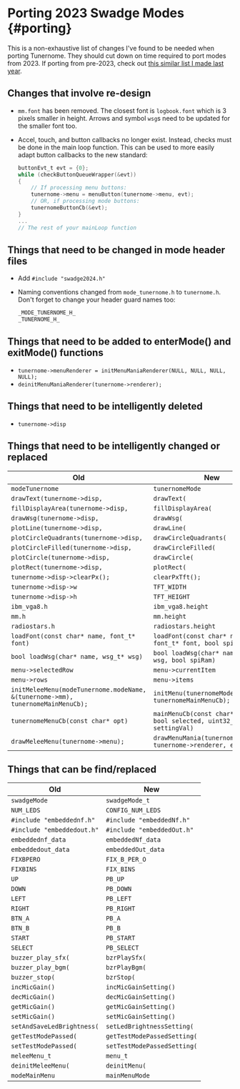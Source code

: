 # Porting 2023 Swadge Modes {#porting}

This is a non-exhaustive list of changes I've found to be needed when porting Tunernome. They should cut down on time required to port modes from 2023. If porting from pre-2023, check out [this similar list I made last year](https://github.com/AEFeinstein/Super-2023-Swadge-FW/issues/31#issuecomment-1221395802).

## Changes that involve re-design

- `mm.font` has been removed. The closest font is `logbook.font` which is 3 pixels smaller in height. Arrows and symbol `wsg`s need to be updated for the smaller font too.
- Accel, touch, and button callbacks no longer exist. Instead, checks must be done in the main loop function. This can be used to more easily adapt button callbacks to the new standard:

    ```c
    buttonEvt_t evt = {0};
    while (checkButtonQueueWrapper(&evt))
    {
        // If processing menu buttons:
        tunernome->menu = menuButton(tunernome->menu, evt);
        // OR, if processing mode buttons:
        tunernomeButtonCb(&evt);
    }
    ...
    // The rest of your mainLoop function
    ```

## Things that need to be changed in mode header files

- Add `#include "swadge2024.h"`
- Naming conventions changed from `mode_tunernome.h` to `tunernome.h`. Don't forget to change your header guard names too:

    ```c
    _MODE_TUNERNOME_H_
    _TUNERNOME_H_
    ```

## Things that need to be added to enterMode() and exitMode() functions

- `tunernome->menuRenderer = initMenuManiaRenderer(NULL, NULL, NULL, NULL);`
- `deinitMenuManiaRenderer(tunernome->renderer);`

## Things that need to be intelligently deleted

- `tunernome->disp`

## Things that need to be intelligently changed or replaced

| Old                                                                             | New                                                                 |
|---------------------------------------------------------------------------------|---------------------------------------------------------------------|
| `modeTunernome`                                                                 | `tunernomeMode`                                                     |
| `drawText(tunernome->disp, `                                                    | `drawText(`                                                         |
| `fillDisplayArea(tunernome->disp, `                                             | `fillDisplayArea(`                                                  |
| `drawWsg(tunernome->disp, `                                                     | `drawWsg(`                                                          |
| `plotLine(tunernome->disp, `                                                    | `drawLine(`                                                         |
| `plotCircleQuadrants(tunernome->disp, `                                         | `drawCircleQuadrants(`                                              |
| `plotCircleFilled(tunernome->disp, `                                            | `drawCircleFilled(`                                                 |
| `plotCircle(tunernome->disp, `                                                  | `drawCircle(`                                                       |
| `plotRect(tunernome->disp, `                                                    | `plotRect(`                                                         |
| `tunernome->disp->clearPx();`                                                   | `clearPxTft();`                                                     |
| `tunernome->disp->w`                                                            | `TFT_WIDTH`                                                         |
| `tunernome->disp->h`                                                            | `TFT_HEIGHT`                                                        |
| `ibm_vga8.h`                                                                    | `ibm_vga8.height`                                                   |
| `mm.h`                                                                          | `mm.height`                                                         |
| `radiostars.h`                                                                  | `radiostars.height`                                                 |
| `loadFont(const char* name, font_t* font)`                                      | `loadFont(const char* name, font_t* font, bool spiRam)`             |
| `bool loadWsg(char* name, wsg_t* wsg)`                                          | `bool loadWsg(char* name, wsg_t* wsg, bool spiRam)`                 |
| `menu->selectedRow`                                                             | `menu->currentItem`                                                 |
| `menu->rows`                                                                    | `menu->items`                                                       |
| `initMeleeMenu(modeTunernome.modeName, &(tunernome->mm), tunernomeMainMenuCb);` | `initMenu(tunernomeMode.modeName, tunernomeMainMenuCb);`            |
| `tunernomeMenuCb(const char* opt)`                                              | `mainMenuCb(const char* label, bool selected, uint32_t settingVal)` |
| `drawMeleeMenu(tunernome->menu);`                                               | `drawMenuMania(tunernome->menu, tunernome->renderer, elapsedUs);` |

## Things that can be find/replaced

| Old                        | New                        |
|----------------------------|----------------------------|
| `swadgeMode`               | `swadgeMode_t`             |
| `NUM_LEDS`                 | `CONFIG_NUM_LEDS`          |
| `#include "embeddednf.h"`  | `#include "embeddedNf.h"`  |
| `#include "embeddedout.h"` | `#include "embeddedOut.h"` |
| `embeddednf_data`          | `embeddedNf_data`          |
| `embeddedout_data`         | `embeddedOut_data`         |
| `FIXBPERO`                 | `FIX_B_PER_O`              |
| `FIXBINS`                  | `FIX_BINS`                 |
| `UP`                       | `PB_UP`                    |
| `DOWN`                     | `PB_DOWN`                  |
| `LEFT`                     | `PB_LEFT`                  |
| `RIGHT`                    | `PB_RIGHT`                 |
| `BTN_A`                    | `PB_A`                     |
| `BTN_B`                    | `PB_B`                     |
| `START`                    | `PB_START`                 |
| `SELECT`                   | `PB_SELECT`                |
| `buzzer_play_sfx(`         | `bzrPlaySfx(`              |
| `buzzer_play_bgm(`         | `bzrPlayBgm(`              |
| `buzzer_stop(`             | `bzrStop(`                 |
| `incMicGain()`             | `incMicGainSetting()`      |
| `decMicGain()`             | `decMicGainSetting()`      |
| `getMicGain()`             | `getMicGainSetting()`      |
| `setMicGain()`             | `setMicGainSetting()`      |
| `setAndSaveLedBrightness(` | `setLedBrightnessSetting(` |
| `getTestModePassed(`       | `getTestModePassedSetting(`|
| `setTestModePassed(`       | `setTestModePassedSetting(`|
| `meleeMenu_t`              | `menu_t`                   |
| `deinitMeleeMenu(`         | `deinitMenu(`              |
| `modeMainMenu`             | `mainMenuMode`             |
